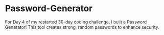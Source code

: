 # Password-Generator
For Day 4 of my restarted 30-day coding challenge, I built a Password Generator! This tool creates strong, random passwords to enhance security.

